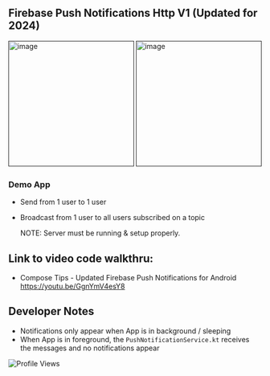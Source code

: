 ## Firebase Push Notifications Http V1 (Updated for 2024)

[<img width="250" alt="image" src="https://github.com/realityexpander/FirebasePushNotificationsHttpV1/assets/5157474/d379f090-43be-472c-a104-e3fba1908637">]()
[<img width="250" alt="image" src="https://github.com/realityexpander/FirebasePushNotificationsHttpV1/assets/5157474/d039e474-b722-4145-8394-d5d11c3c1a9f">]()

### Demo App
- Send from 1 user to 1 user
- Broadcast from 1 user to all users subscribed on a topic

  NOTE: Server must be running & setup properly.

## Link to video code walkthru:
- Compose Tips - Updated Firebase Push Notifications for Android
  https://youtu.be/GgnYmV4esY8

## Developer Notes
- Notifications only appear when App is in background / sleeping
- When App is in foreground, the `PushNotificationService.kt` receives the messages and no notifications appear

![Profile Views](https://komarev.com/ghpvc/?username=FirebasePushNotificationsHttpV1)
